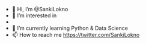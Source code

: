 - 👋 Hi, I’m @SankiLokno
- 👀 I’m interested in
- <width src="https://cdn.jsdelivr.net/gh/devicons/devicon/icons/python/python-plain-wordmark.svg" />     
- 🌱 I’m currently learning Python & Data Science
- 📫 How to reach me https://twitter.com/SankiLokno
          
<!---
SankiLokno/SankiLokno is a ✨ special ✨ repository because its `README.md` (this file) appears on your GitHub profile.
You can click the Preview link to take a look at your changes.
--->
